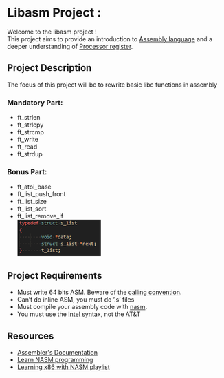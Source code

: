 <!DOCTYPE html>
<html>
<body>
  <h1>Libasm Project :</a></h1>
  Welcome to the libasm project !<br>
  This project aims to provide an introduction to <a href="https://fr.wikipedia.org/wiki/Assembly_language">Assembly language</a> and a deeper understanding of <a href="https://en.wikipedia.org/wiki/Processor_register">Processor register</a>.
  
  <h2>Project Description</h2>
  <p>The focus of this project will be to rewrite basic libc functions in assembly</p>
    <h3>Mandatory Part:</h3>
    <ul>
        <li>ft_strlen</li>
        <li>ft_strlcpy</li>
        <li>ft_strcmp</li>
        <li>ft_write</li>
        <li>ft_read</li>
        <li>ft_strdup</li>
    </ul>
    <h3>Bonus Part:</h3>
    <ul>
        <li>ft_atoi_base</li>
        <li>ft_list_push_front</li>
        <li>ft_list_size</li>
        <li>ft_list_sort</li>
        <li>ft_list_remove_if</li>
    <img src=".readmefiles/Structure.png"/>
    </ul>
  <h2>Project Requirements</h2>
  <ul>
    <li>Must write 64 bits ASM. Beware of the <a href="https://learn.microsoft.com/en-us/cpp/build/x64-calling-convention?view=msvc-170">calling convention</a>.</li>
    <li>Can’t do inline ASM, you must do ’.s’ files</li>
    <li>Must compile your assembly code with <a href="https://fr.wikipedia.org/wiki/Netwide_Assembler">nasm</a>.</li>
    <li>You must use the <a href="https://imada.sdu.dk/u/kslarsen/dm546/Material/IntelnATT.htm">Intel syntax</a>, not the AT&T</li>
  </ul>

  <h2>Resources</h2>
  <ul>
    <li><a href="https://www.ibm.com/docs/en/aix/7.2?topic=aix-assembler-language-reference">Assembler's Documentation</a></li>
    <li><a href="https://www.tutorialspoint.com/assembly_programming/">Learn NASM programming</a></li>
    <li><a href="https://www.youtube.com/playlist?list=PL2EF13wm-hWCoj6tUBGUmrkJmH1972dBB">Learning x86 with NASM playlist</a></li>
</body>
</html>
